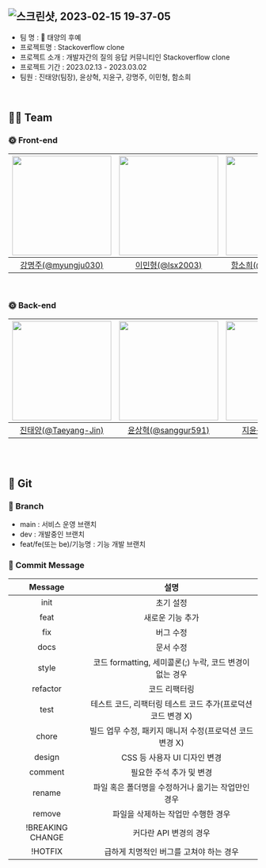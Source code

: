 ![스크린샷, 2023-02-15 19-37-05](https://user-images.githubusercontent.com/96197310/219004322-85056cb5-4dd4-4fbc-8537-732fd1b85c23.png)
--------------------------------------------------------------
* 팀 명 : 🌅 태양의 후예
* 프로젝트명 : Stackoverflow clone
* 프로젝트 소개 : 개발자간의 질의 응답 커뮤니티인 Stackoverflow clone
* 프로젝트 기간 : 2023.02.13 - 2023.03.02
* 팀원 : 진태양(팀장), 윤상혁, 지윤구, 강명주, 이민형, 함소희

<br/>

## 👨‍💻 Team
### 🌞 Front-end

|<img src="https://user-images.githubusercontent.com/96197310/219012440-24ddea93-9797-4d10-a8b7-4b91fafe82a8.png" width="200" height="200">|<img src="https://user-images.githubusercontent.com/96197310/219012772-e89edd42-2bfc-4661-8450-b6436dc446b0.png" width="200" height="200">|<img src="https://user-images.githubusercontent.com/96197310/219012810-5e1b3662-0b87-4847-aff3-6fdb8e1de6a1.png" width="200" height="200">|
|:---:|:---:|:---:|
|[강명주(@myungju030)](https://github.com/myungju030)|[이민형(@lsx2003)](https://github.com/lsx2003)|[함소희(@qwerty00ui88)](https://github.com/qwerty00ui88)|

<br/>

### 🌞 Back-end

|<img src="https://user-images.githubusercontent.com/96197310/219012856-66691ec7-202b-4b54-b07f-21535a48e6dc.png" width="200" height="200">|<img src="https://user-images.githubusercontent.com/96197310/219012900-3725798b-7bfc-48ab-a1f2-00fea236cdb8.png" width="200" height="200">|<img src="https://user-images.githubusercontent.com/96197310/219012956-bb45a900-dee3-4670-8916-206818fe0aac.png" width="200" height="200">|
|:---:|:---:|:---:|
|[진태양(@Taeyang-Jin)](https://github.com/Taeyang-Jin)|[윤상혁(@sanggur591)](https://github.com/sanggur591)|[지윤구(@JiYunGu)](https://github.com/JiYunGu)|

<br/>
<br/>

## 🔗 Git
### 🌿 Branch
* main : 서비스 운영 브랜치
* dev : 개발중인 브랜치
* feat/fe(또는 be)/기능명 : 기능 개발 브랜치

### 💌 Commit Message
|Message	|설명|
|:---:|:---:|
|init | 초기 설정|
|feat | 새로운 기능 추가|
|fix | 버그 수정|
|docs | 문서 수정|
|style | 코드 formatting, 세미콜론(;) 누락, 코드 변경이 없는 경우|
|refactor | 코드 리팩터링|
|test | 테스트 코드, 리팩터링 테스트 코드 추가(프로덕션 코드 변경 X)|
|chore | 빌드 업무 수정, 패키지 매니저 수정(프로덕션 코드 변경 X)|
|design | CSS 등 사용자 UI 디자인 변경|
|comment | 필요한 주석 추가 및 변경|
|rename | 파일 혹은 폴더명을 수정하거나 옮기는 작업만인 경우|
|remove | 파일을 삭제하는 작업만 수행한 경우|
|!BREAKING CHANGE | 커다란 API 변경의 경우|
|!HOTFIX | 급하게 치명적인 버그를 고쳐야 하는 경우|
